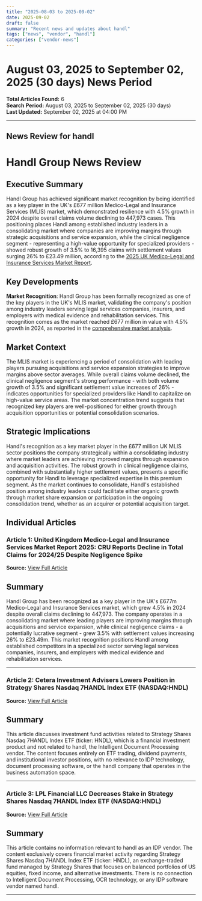 ```yaml
---
title: "2025-08-03 to 2025-09-02"
date: 2025-09-02
draft: false
summary: "Recent news and updates about handl"
tags: ["news", "vendor", "handl"]
categories: ["vendor-news"]
---
```


# August 03, 2025 to September 02, 2025 (30 days) News Period 

**Total Articles Found:** 6  
**Search Period:** August 03, 2025 to September 02, 2025 (30 days)  
**Last Updated:** September 02, 2025 at 04:00 PM

---

## News Review for handl

# Handl Group News Review

## Executive Summary

Handl Group has achieved significant market recognition by being identified as a key player in the UK's £677 million Medico-Legal and Insurance Services (MLIS) market, which demonstrated resilience with 4.5% growth in 2024 despite overall claims volume declining to 447,973 cases. This positioning places Handl among established industry leaders in a consolidating market where companies are improving margins through strategic acquisitions and service expansion, while the clinical negligence segment - representing a high-value opportunity for specialized providers - showed robust growth of 3.5% to 16,395 claims with settlement values surging 26% to £23.49 million, according to the [2025 UK Medico-Legal and Insurance Services Market Report](https://www.globenewswire.com/news-release/2025/08/15/3134261/28124/en/United-Kingdom-Medico-Legal-and-Insurance-Services-Market-Report-2025-CRU-Reports-Decline-in-Total-Claims-for-2024-25-Despite-Negligence-Spike.html).

## Key Developments

**Market Recognition**: Handl Group has been formally recognized as one of the key players in the UK's MLIS market, validating the company's position among industry leaders serving legal services companies, insurers, and employers with medical evidence and rehabilitation services. This recognition comes as the market reached £677 million in value with 4.5% growth in 2024, as reported in the [comprehensive market analysis](https://www.globenewswire.com/news-release/2025/08/15/3134261/28124/en/United-Kingdom-Medico-Legal-and-Insurance-Services-Market-Report-2025-CRU-Reports-Decline-in-Total-Claims-for-2024-25-Despite-Negligence-Spike.html).

## Market Context

The MLIS market is experiencing a period of consolidation with leading players pursuing acquisitions and service expansion strategies to improve margins above sector averages. While overall claims volume declined, the clinical negligence segment's strong performance - with both volume growth of 3.5% and significant settlement value increases of 26% - indicates opportunities for specialized providers like Handl to capitalize on high-value service areas. The market concentration trend suggests that recognized key players are well-positioned for either growth through acquisition opportunities or potential consolidation scenarios.

## Strategic Implications

Handl's recognition as a key market player in the £677 million UK MLIS sector positions the company strategically within a consolidating industry where market leaders are achieving improved margins through expansion and acquisition activities. The robust growth in clinical negligence claims, combined with substantially higher settlement values, presents a specific opportunity for Handl to leverage specialized expertise in this premium segment. As the market continues to consolidate, Handl's established position among industry leaders could facilitate either organic growth through market share expansion or participation in the ongoing consolidation trend, whether as an acquirer or potential acquisition target.

## Individual Articles

### Article 1: United Kingdom Medico-Legal and Insurance Services Market Report 2025: CRU Reports Decline in Total Claims for 2024/25 Despite Negligence Spike

**Source:** [View Full Article](https://www.globenewswire.com/news-release/2025/08/15/3134261/28124/en/United-Kingdom-Medico-Legal-and-Insurance-Services-Market-Report-2025-CRU-Reports-Decline-in-Total-Claims-for-2024-25-Despite-Negligence-Spike.html)

## Summary

Handl Group has been recognized as a key player in the UK's £677m Medico-Legal and Insurance Services market, which grew 4.5% in 2024 despite overall claims declining to 447,973. The company operates in a consolidating market where leading players are improving margins through acquisitions and service expansion, while clinical negligence claims - a potentially lucrative segment - grew 3.5% with settlement values increasing 26% to £23.49m. This market recognition positions Handl among established competitors in a specialized sector serving legal services companies, insurers, and employers with medical evidence and rehabilitation services.



---

### Article 2: Cetera Investment Advisers Lowers Position in Strategy Shares Nasdaq 7HANDL Index ETF (NASDAQ:HNDL)

**Source:** [View Full Article](https://www.etfdailynews.com/2025/08/08/cetera-investment-advisers-lowers-position-in-strategy-shares-nasdaq-7handl-index-etf-nasdaqhndl/)

## Summary

This article discusses investment fund activities related to Strategy Shares Nasdaq 7HANDL Index ETF (ticker: HNDL), which is a financial investment product and not related to handl, the Intelligent Document Processing vendor. The content focuses entirely on ETF trading, dividend payments, and institutional investor positions, with no relevance to IDP technology, document processing software, or the handl company that operates in the business automation space.



---

### Article 3: LPL Financial LLC Decreases Stake in Strategy Shares Nasdaq 7HANDL Index ETF (NASDAQ:HNDL)

**Source:** [View Full Article](https://www.etfdailynews.com/2025/08/07/lpl-financial-llc-decreases-stake-in-strategy-shares-nasdaq-7handl-index-etf-nasdaqhndl/)

## Summary

This article contains no information relevant to handl as an IDP vendor. The content exclusively covers financial market activity regarding Strategy Shares Nasdaq 7HANDL Index ETF (ticker: HNDL), an exchange-traded fund managed by Strategy Shares that focuses on balanced portfolios of US equities, fixed income, and alternative investments. There is no connection to Intelligent Document Processing, OCR technology, or any IDP software vendor named handl.





---

